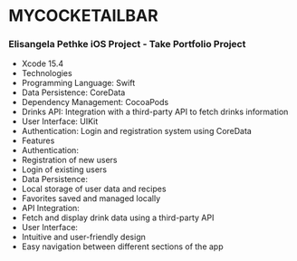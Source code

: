  # MYCOCKETAILBAR

### Elisangela Pethke iOS Project - Take Portfolio Project
- Xcode 15.4
- Technologies
- Programming Language: Swift
- Data Persistence: CoreData
- Dependency Management: CocoaPods
- Drinks API: Integration with a third-party API to fetch drinks information
- User Interface: UIKit
- Authentication: Login and registration system using CoreData
- Features
- Authentication:
- Registration of new users
- Login of existing users
- Data Persistence:
- Local storage of user data and recipes
- Favorites saved and managed locally
- API Integration:
- Fetch and display drink data using a third-party API
- User Interface:
- Intuitive and user-friendly design
- Easy navigation between different sections of the app
